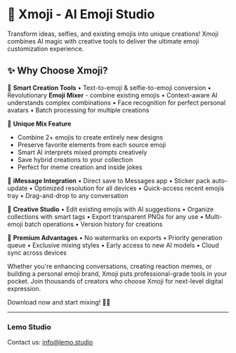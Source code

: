 # 🎨 Xmoji - AI Emoji Studio

Transform ideas, selfies, and existing emojis into unique creations! Xmoji combines AI magic with creative tools to deliver the ultimate emoji customization experience.

## ✨ Why Choose Xmoji?

🤖 **Smart Creation Tools**
• Text-to-emoji & selfie-to-emoji conversion
• Revolutionary **Emoji Mixer** - combine existing emojis
• Context-aware AI understands complex combinations
• Face recognition for perfect personal avatars
• Batch processing for multiple creations

🔀 **Unique Mix Feature**
- Combine 2+ emojis to create entirely new designs
- Preserve favorite elements from each source emoji
- Smart AI interprets mixed prompts creatively
- Save hybrid creations to your collection
- Perfect for meme creation and inside jokes

📱 **iMessage Integration**
• Direct save to Messages app
• Sticker pack auto-update
• Optimized resolution for all devices
• Quick-access recent emojis tray
• Drag-and-drop to any conversation

🎨 **Creative Studio**
• Edit existing emojis with AI suggestions
• Organize collections with smart tags
• Export transparent PNGs for any use
• Multi-emoji batch operations
• Version history for creations

🌟 **Premium Advantages**
• No watermarks on exports
• Priority generation queue
• Exclusive mixing styles
• Early access to new AI models
• Cloud sync across devices

Whether you're enhancing conversations, creating reaction memes, or building a personal emoji brand, Xmoji puts professional-grade tools in your pocket. Join thousands of creators who choose Xmoji for next-level digital expression.

Download now and start mixing! 🚀✨

---
### Lemo Studio
Contact us: info@lemo.studio
